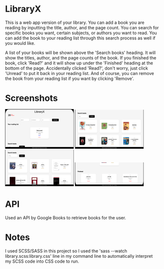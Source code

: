 # LibraryX 
This is a web app version of your library. You can add a book you are reading by inputting the title, author, and the page count. You can search for specific books you want, certain subjects, or authors you want to read. You can add the book to your reading list through this search process as well if you would like.

A list of your books will be shown above the 'Search books' heading. It will show the titles, author, and the page counts of the book. If you finished the book, click 'Read?' and it will show up under the 'Finished' heading at the bottom of the page. Accidentally clicked 'Read?', don't worry, just click 'Unread' to put it back in your reading list. And of course, you can remove the book from your reading list if you want by clicking 'Remove'.

# Screenshots
<img src="images/screenshot1.jpg" width="225">
<img src="images/screenshot2.jpg" width="225">
<img src="images/screenshot3.jpg" width="225">
<img src="images/screenshot4.jpg" width="225">

# API
Used an API by Google Books to retrieve books for the user.

# Notes
I used SCSS/SASS in this project so I used the 'sass --watch library.scss:library.css' line in my command line to automatically interpret my SCSS code into CSS code to run.